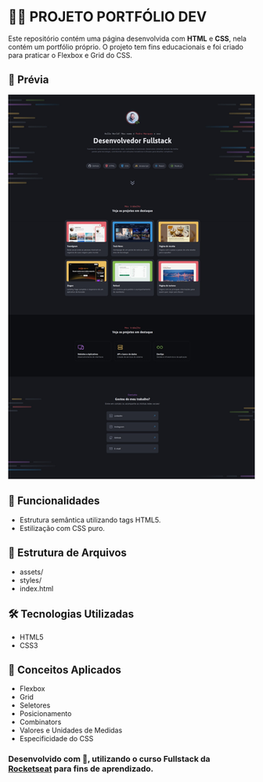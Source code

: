 # 🧑‍💻 PROJETO PORTFÓLIO DEV

Este repositório contém uma página desenvolvida com **HTML** e **CSS**, nela contém um portfólio próprio. O projeto tem fins educacionais e foi criado para praticar o Flexbox e Grid do CSS.

## 📸 Prévia

![Prévia da Página](./assets/screenshot.jpeg) <!-- Substitua pelo caminho correto da imagem se houver -->

## 🚀 Funcionalidades

- Estrutura semântica utilizando tags HTML5.
- Estilização com CSS puro.

## 📂 Estrutura de Arquivos
- assets/
- styles/
- index.html

## 🛠️ Tecnologias Utilizadas

- HTML5
- CSS3

## 🧠 Conceitos Aplicados

- Flexbox
- Grid
- Seletores
- Posicionamento
- Combinators
- Valores e Unidades de Medidas
- Especificidade do CSS

### Desenvolvido com 💖, utilizando o curso Fullstack da [Rocketseat](https://www.rocketseat.com.br/) para fins de aprendizado.